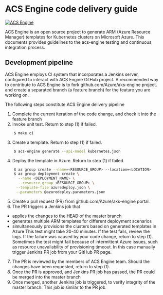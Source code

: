 # ACS Engine code delivery guide

[![ACS Engine](https://azurecomcdn.azureedge.net/mediahandler/acomblog/media/Default/blog/a8f28783-3ddc-4081-a57d-6d97147467bf.png)](https://github.com/Azure/aks-engine)

ACS Engine is an open source project to generate ARM (Azure Resource Manager) templates for Kubernetes clusters on Microsoft Azure.
This documents provides guidelines to the acs-engine testing and continuous integration process.

## Development pipeline

ACS Engine employs CI system that incorporates a Jenkins server, configured to interact with ACS Engine GitHub project.
A recommended way to contribute to ACS Engine is to fork github.com/Azure/aks-engine project.
and create a separated branch (a feature branch) for the feature you are working on.

The following steps constitute ACS Engine delivery pipeline

 1. Complete the current iteration of the code change, and check it into the feature branch
 2. Invoke unit test. Return to step (1) if failed.
```sh
    $ make ci
```
 3. Create a template. Return to step (1) if failed.
```sh
    $ acs-engine generate --api-model kubernetes.json
```
 4. Deploy the template in Azure. Return to step (1) if failed.
```sh
    $ az group create --name=<RESOURCE_GROUP> --location=<LOCATION>
    $ az group deployment create \
      --name <DEPLOYMENT_NAME> \
      --resource-group <RESOURCE_GROUP> \
     --template-file azuredeploy.json \
     --parameters @azuredeploy.parameters.json
```
  5. Create a pull request (PR) from github.com/Azure/aks-engine portal.
  6. The PR triggers a Jenkins job that
  + applies the changes to the HEAD of the master branch
  + generates multiple ARM templates for different deployment scenarios
  + simultaneously provisions the clusters based on generated templates in Azure
  This test might take 20-40 minutes.
  If the test fails, review the logs. If the failure was caused by your code change, return to step (1).
  Sometimes the test might fail because of intermittent Azure issues, such as resource unavailability of provisioning timeout. In this case manually trigger Jenkins PR job from your GitHub PR page.
  7. The PR is reviewed by the members of ACS Engine team. Should the changes have been requested, return to step (1).
  8. Once the PR is approved, and Jenkins PR job has passed, the PR could be merged into the master branch
  9. Once merged, another Jenkins job is triggered, to verify integrity of the master branch. This job is similar to the PR job.
